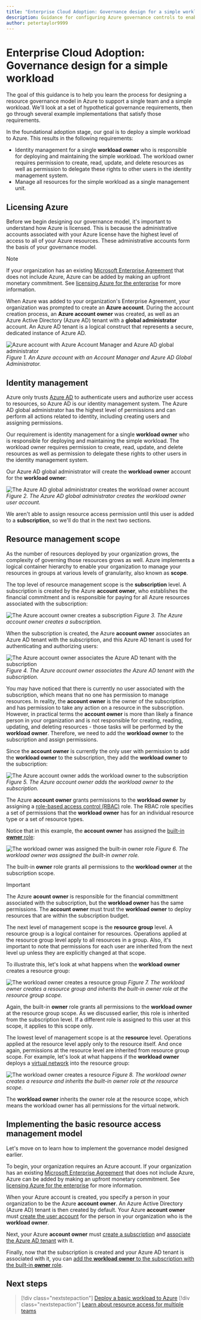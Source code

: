 ```yaml
---
title: "Enterprise Cloud Adoption: Governance design for a simple workload"
description: Guidance for configuring Azure governance controls to enable a user to deploy a simple workload
author: petertaylor9999
---
```


# Enterprise Cloud Adoption: Governance design for a simple workload

The goal of this guidance is to help you learn the process for designing a resource governance model in Azure to support a single team and a simple workload.  We'll look at a set of hypothetical governance requirements, then go through several example implementations that satisfy those requirements. 

In the foundational adoption stage, our goal is to deploy a simple workload to Azure. This results in the following requirements:
* Identity management for a single **workload owner** who is responsible for deploying and maintaining the simple workload. The workload owner requires permission to create, read, update, and delete resources as well as permission to delegate these rights to other users in the identity management system.
* Manage all resources for the simple workload as a single management unit.

## Licensing Azure

Before we begin designing our governance model, it's important to understand how Azure is licensed. This is because the administrative accounts associated with your Azure license have the highest level of access to all of your Azure resources. These administrative accounts form the basis of your governance model.  

> [!NOTE]
> If your organization has an existing [Microsoft Enterprise Agreement](https://www.microsoft.com/en-us/licensing/licensing-programs/enterprise.aspx) that does not include Azure, Azure can be added by making an upfront monetary commitment. See [licensing Azure for the enterprise](https://azure.microsoft.com/pricing/enterprise-agreement/) for more information. 

When Azure was added to your organization's Enterprise Agreement, your organization was prompted to create an **Azure account**. During the account creation process, an **Azure account owner** was created, as well as an Azure Active Directory (Azure AD) tenant with a **global administrator** account. An Azure AD tenant is a logical construct that represents a secure, dedicated instance of Azure AD.

![Azure account with Azure Account Manager and Azure AD global administrator](../_images/governance-3-0.png)
*Figure 1. An Azure account with an Account Manager and Azure AD Global Administrator.*

## Identity management

Azure only trusts [Azure AD](/azure/active-directory) to authenticate users and authorize user access to resources, so Azure AD is our identity management system. The Azure AD global administrator has the highest level of permissions and can perform all actions related to identity, including creating users and assigning permissions. 

Our requirement is identity management for a single **workload owner** who is responsible for deploying and maintaining the simple workload. The workload owner requires permission to create, read, update, and delete resources as well as permission to delegate these rights to other users in the identity management system.

Our Azure AD global administrator will create the **workload owner** account for the **workload owner**:

![The Azure AD global administrator creates the workload owner account](../_images/governance-1-2.png)
*Figure 2. The Azure AD global administrator creates the workload owner user account.*

We aren't able to assign resource access permission until this user is added to a **subscription**, so we'll do that in the next two sections. 

## Resource management scope

As the number of resources deployed by your organization grows, the complexity of governing those resources grows as well. Azure implements a logical container hierarchy to enable your organization to manage your resources in groups at various levels of granularity, also known as **scope**. 

The top level of resource management scope is the **subscription** level. A subscription is created by the Azure **account owner**, who establishes the financial commitment and is responsible for paying for all Azure resources associated with the subscription:

![The Azure account owner creates a subscription](../_images/governance-1-3.png)
*Figure 3. The Azure account owner creates a subscription.*

When the subscription is created, the Azure **account owner** associates an Azure AD tenant with the subscription, and this Azure AD tenant is used for authenticating and authorizing users:

![The Azure account owner associates the Azure AD tenant with the subscription](../_images/governance-1-4.png)
*Figure 4. The Azure account owner associates the Azure AD tenant with the subscription.*

You may have noticed that there is currently no user associated with the subscription, which means that no one has permission to manage resources. In reality, the **account owner** is the owner of the subscription and has permission to take any action on a resource in the subscription. However, in practical terms the **account owner** is more than likely a finance person in your organization and is not responsible for creating, reading, updating, and deleting resources - those tasks will be performed by the **workload owner**. Therefore, we need to add the **workload owner** to the subscription and assign permissions.

Since the **account owner** is currently the only user with permission to add the **workload owner** to the subscription, they add the **workload owner** to the subscription:

![The Azure account owner adds the **workload owner** to the subscription](../_images/governance-1-5.png)
*Figure 5. The Azure account owner adds the workload owner to the subscription.*

The Azure **account owner** grants permissions to the **workload owner** by assigning a [role-based access control (RBAC)](/azure/role-based-access-control/) role. The RBAC role specifies a set of permissions that the **workload owner** has for an individual resource type or a set of resource types.

Notice that in this example, the **account owner** has assigned the [built-in **owner** role](/azure/role-based-access-control/built-in-roles#owner): 

![The **workload owner** was assigned the built-in owner role](../_images/governance-1-6.png)
*Figure 6. The workload owner was assigned the built-in owner role.*

The built-in **owner** role grants all permissions to the **workload owner** at the subscription scope. 

> [!IMPORTANT]
> The Azure **acount owner** is responsible for the financial committment associated with the subscription, but the **workload owner** has the same permissions. The **account owner** must trust the **workload owner** to deploy resources that are within the subscription budget.

The next level of management scope is the **resource group** level. A resource group is a logical container for resources. Operations applied at the resource group level apply to all resources in a group. Also, it's important to note that permissions for each user are inherited from the next level up unless they are explicitly changed at that scope. 

To illustrate this, let's look at what happens when the **workload owner** creates a resource group:

![The **workload owner** creates a resource group](../_images/governance-1-7.png)
*Figure 7. The workload owner creates a resource group and inherits the built-in owner role at the resource group scope.*

Again, the built-in **owner** role grants all permissions to the **workload owner** at the resource group scope. As we discussed earlier, this role is inherited from the subscription level. If a different role is assigned to this user at this scope, it applies to this scope only.

The lowest level of management scope is at the **resource** level. Operations applied at the resource level apply only to the resource itself. And once again, permissions at the resource level are inherited from resource group scope. For example, let's look at what happens if the **workload owner** deploys a [virtual network](/azure/virtual-network/virtual-networks-overview) into the resource group:

![The **workload owner** creates a resource](../_images/governance-1-8.png)
*Figure 8. The workload owner creates a resource and inherits the built-in owner role at the resource scope.*

The **workload owner** inherits the owner role at the resource scope, which means the workload owner has all permissions for the virtual network.

## Implementing the basic resource access management model

Let's move on to learn how to implement the governance model designed earlier. 

To begin, your organization requires an Azure account. If your organization has an existing [Microsoft Enterprise Agreement](https://www.microsoft.com/licensing/licensing-programs/enterprise.aspx) that does not include Azure, Azure can be added by making an upfront monetary commitment. See [licensing Azure for the enterprise](https://azure.microsoft.com/pricing/enterprise-agreement/) for more information. 

When your Azure account is created, you specify a person in your organization to be the Azure **account owner**. An Azure Active Directory (Azure AD) tenant is then created by default. Your Azure **account owner** must [create the user account](/azure/active-directory/add-users-azure-active-directory) for the person in your organization who is the **workload owner**. 

Next, your Azure **account owner** must [create a subscription](https://docs.microsoft.com/partner-center/create-a-new-subscription) and [associate the Azure AD tenant](/azure/active-directory/fundamentals/active-directory-how-subscriptions-associated-directory) with it.

Finally, now that the subscription is created and your Azure AD tenant is associated with it, you can [add the **workload owner** to the subscription with the built-in **owner** role](/azure/billing/billing-add-change-azure-subscription-administrator#add-an-rbac-owner-for-a-subscription-in-azure-portal).

## Next steps
> [!div class="nextstepaction"]
> [Deploy a basic workload to Azure](../governance)
> [!div class="nextstepaction"]
> [Learn about resource access for multiple teams](governance-multiple-teams.md)

